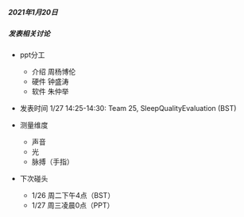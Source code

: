##### 2021年1月20日
##### 发表相关讨论

- ppt分工
  - 介绍 周杨博伦
  - 硬件 钟盛涛
  - 软件 朱仲举

- 发表时间
    1/27
    14:25-14:30: Team 25, SleepQualityEvaluation
    (BST)

- 测量维度
  - 声音
  - 光
  - 脉搏（手指）

- 下次碰头
  - 1/26 周二下午4点（BST）
  - 1/27 周三凌晨0点（PPT）